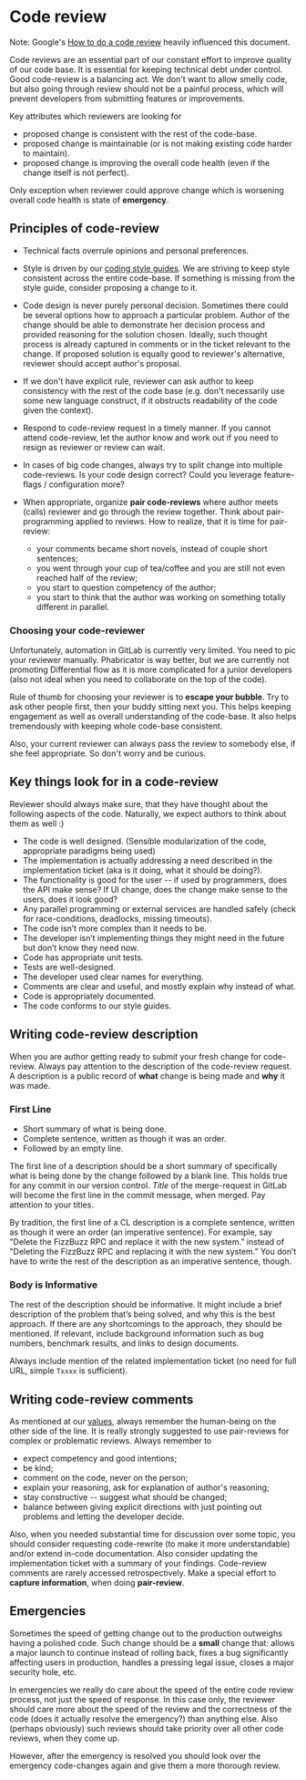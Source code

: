 # Code review

Note: Google's [How to do a code review](https://google.github.io/eng-practices/review/reviewer/) heavily influenced this document.

Code reviews are an essential part of our constant effort to improve quality of our code base. It is essential for keeping technical debt under control. Good code-review is a balancing act. We don't want to allow smelly code, but also going through review should not be a painful process, which will prevent developers from submitting features or improvements.

Key attributes which reviewers are looking for

- proposed change is consistent with the rest of the code-base.
- proposed change is maintainable (or is not making existing code harder to maintain).
- proposed change is improving the overall code health (even if the change itself is not perfect).

Only exception when reviewer could approve change which is worsening overall code health is state of **emergency**.

## Principles of code-review

- Technical facts overrule opinions and personal preferences.
- Style is driven by our [coding style guides](coding-style). We are striving to keep style consistent across the entire code-base. If something is missing from the style guide, consider proposing a change to it.
- Code design is never purely personal decision. Sometimes there could be several options how to approach a particular problem. Author of the change should be able to demonstrate her decision process and provided reasoning for the solution chosen. Ideally, such thought process is already captured in comments or in the ticket relevant to the change. If proposed solution is equally good to reviewer's alternative, reviewer should accept author's proposal.
- If we don't have explicit rule, reviewer can ask author to keep consistency with the rest of the code base (e.g. don't necessarily use some new language construct, if it obstructs readability of the code given the context).
- Respond to code-review request in a timely manner. If you cannot attend code-review, let the author know and work out if you need to resign as reviewer or review can wait.
- In cases of big code changes, always try to split change into multiple code-reviews. Is your code design correct? Could you leverage feature-flags / configuration more?
- When appropriate, organize **pair code-reviews** where author meets (calls) reviewer and go through the review together. Think about pair-programming applied to reviews. How to realize, that it is time for pair-review:

  - your comments became short novels, instead of couple short sentences;
  - you went through your cup of tea/coffee and you are still not even reached half of the review;
  - you start to question competency of the author;
  - you start to think that the author was working on something totally different in parallel.

### Choosing your code-reviewer

Unfortunately, automation in GitLab is currently very limited. You need to pic your reviewer manually. Phabricator is way better, but we are currently not promoting Differential flow as it is more complicated for a junior developers (also not ideal when you need to collaborate on the top of the code).

Rule of thumb for choosing your reviewer is to **escape your bubble**. Try to ask other people first, then your buddy sitting next you. This helps keeping engagement as well as overall understanding of the code-base. It also helps tremendously with keeping whole code-base consistent.

Also, your current reviewer can always pass the review to somebody else, if she feel appropriate. So don't worry and be curious.

## Key things look for in a code-review

Reviewer should always make sure, that they have thought about the following aspects of the code. Naturally, we expect authors to think about them as well :)

- The code is well designed. (Sensible modularization of the code, appropriate paradigms being used)
- The implementation is actually addressing a need described in the implementation ticket (aka is it doing, what it should be doing?).
- The functionality is good for the user -- if used by programmers, does the API make sense? If UI change, does the change make sense to the users, does it look good?
- Any parallel programming or external services are handled safely (check for race-conditions, deadlocks, missing timeouts).
- The code isn’t more complex than it needs to be.
- The developer isn’t implementing things they might need in the future but don’t know they need now.
- Code has appropriate unit tests.
- Tests are well-designed.
- The developer used clear names for everything.
- Comments are clear and useful, and mostly explain why instead of what.
- Code is appropriately documented.
- The code conforms to our style guides.

## Writing code-review description

When you are author getting ready to submit your fresh change for code-review. Always pay attention to the description of the code-review request. A description is a public record of **what** change is being made and **why** it was made.

### First Line

- Short summary of what is being done.
- Complete sentence, written as though it was an order.
- Followed by an empty line.

The first line of a description should be a short summary of specifically what is being done by the change followed by a blank line. This holds true for any commit in our version control. *Title* of the merge-request in GitLab will become the first line in the commit message, when merged. Pay attention to your titles.

By tradition, the first line of a CL description is a complete sentence, written as though it were an order (an imperative sentence). For example, say "Delete the FizzBuzz RPC and replace it with the new system.” instead of "Deleting the FizzBuzz RPC and replacing it with the new system.” You don’t have to write the rest of the description as an imperative sentence, though.

### Body is Informative

The rest of the description should be informative. It might include a brief description of the problem that’s being solved, and why this is the best approach. If there are any shortcomings to the approach, they should be mentioned. If relevant, include background information such as bug numbers, benchmark results, and links to design documents.

Always include mention of the related implementation ticket (no need for full URL, simple `Txxxx` is sufficient).

## Writing code-review comments

As mentioned at our [values](values), always remember the human-being on the other side of the line. It is really strongly suggested to use pair-reviews for complex or problematic reviews. Always remember to

- expect competency and good intentions;
- be kind;
- comment on the code, never on the person;
- explain your reasoning, ask for explanation of author's reasoning;
- stay constructive -- suggest what should be changed;
- balance between giving explicit directions with just pointing out problems and letting the developer decide.

Also, when you needed substantial time for discussion over some topic, you should consider requesting code-rewrite (to make it more understandable) and/or extend in-code documentation. Also consider updating the implementation ticket with a summary of your findings. Code-review comments are rarely accessed retrospectively. Make a special effort to **capture information**, when doing **pair-review**.

## Emergencies

Sometimes the speed of getting change out to the production outweighs having a polished code. Such change should be a **small** change that: allows a major launch to continue instead of rolling back, fixes a bug significantly affecting users in production, handles a pressing legal issue, closes a major security hole, etc.

In emergencies we really do care about the speed of the entire code review process, not just the speed of response. In this case only, the reviewer should care more about the speed of the review and the correctness of the code (does it actually resolve the emergency?) than anything else. Also (perhaps obviously) such reviews should take priority over all other code reviews, when they come up.

However, after the emergency is resolved you should look over the emergency code-changes again and give them a more thorough review.
